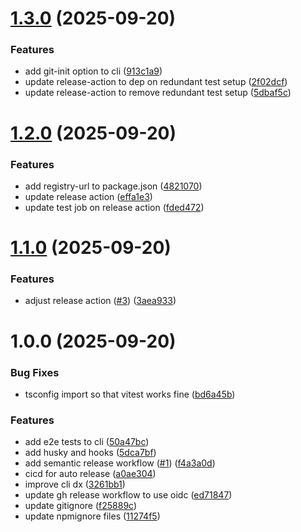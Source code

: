 # [1.3.0](https://github.com/andersonfpcorrea/cdk-init/compare/v1.2.0...v1.3.0) (2025-09-20)


### Features

* add git-init option to cli ([913c1a9](https://github.com/andersonfpcorrea/cdk-init/commit/913c1a94618de2ff68a4853a9a099f3ce3b34788))
* update release-action to dep on redundant test setup ([2f02dcf](https://github.com/andersonfpcorrea/cdk-init/commit/2f02dcf7a0c5e7b278dc53addc0e29683c887189))
* update release-action to remove redundant test setup ([5dbaf5c](https://github.com/andersonfpcorrea/cdk-init/commit/5dbaf5ce3e9e85d381ef641a9fcbf9ac69cde4b0))

# [1.2.0](https://github.com/andersonfpcorrea/cdk-init/compare/v1.1.0...v1.2.0) (2025-09-20)


### Features

* add registry-url to package.json ([4821070](https://github.com/andersonfpcorrea/cdk-init/commit/4821070710ba2ce8a61b1320d2e8c2eec060c2ab))
* update release action ([effa1e3](https://github.com/andersonfpcorrea/cdk-init/commit/effa1e30e39d606ff76aa96fc344fd384859c875))
* update test job on release action ([fded472](https://github.com/andersonfpcorrea/cdk-init/commit/fded47201b8b1e708e0372ab83226583330021f9))

# [1.1.0](https://github.com/andersonfpcorrea/cdk-init/compare/v1.0.0...v1.1.0) (2025-09-20)


### Features

* adjust release action ([#3](https://github.com/andersonfpcorrea/cdk-init/issues/3)) ([3aea933](https://github.com/andersonfpcorrea/cdk-init/commit/3aea93344bde35ef9c3511f3a012075096420c05))

# 1.0.0 (2025-09-20)


### Bug Fixes

* tsconfig import so that vitest works fine ([bd6a45b](https://github.com/andersonfpcorrea/cdk-init/commit/bd6a45b062b3dd93c0bbf307c4a45760a0e058c4))


### Features

* add e2e tests to cli ([50a47bc](https://github.com/andersonfpcorrea/cdk-init/commit/50a47bc0bf2475065da1f3ef85564b4b1b346a8b))
* add husky and hooks ([5dca7bf](https://github.com/andersonfpcorrea/cdk-init/commit/5dca7bf92adef93b8f5d91abb71bc67abd88eb7e))
* add semantic release workflow ([#1](https://github.com/andersonfpcorrea/cdk-init/issues/1)) ([f4a3a0d](https://github.com/andersonfpcorrea/cdk-init/commit/f4a3a0d4524906edc21eff3e4da8884ec7af10f0))
* cicd for auto release ([a0ae304](https://github.com/andersonfpcorrea/cdk-init/commit/a0ae30447d54eec1527820851ee6b25eab7e7b29))
* improve cli dx ([3261bb1](https://github.com/andersonfpcorrea/cdk-init/commit/3261bb1e00e7610d33d9cf31043bebdc8a2b3c4d))
* update gh release workflow to use oidc ([ed71847](https://github.com/andersonfpcorrea/cdk-init/commit/ed71847cfeea9cfeb246f1a3c7f76f7c5d84af47))
* update gitignore ([f25889c](https://github.com/andersonfpcorrea/cdk-init/commit/f25889c55801a587908902cfefcfce6c4718360d))
* update npmignore files ([11274f5](https://github.com/andersonfpcorrea/cdk-init/commit/11274f54a495fc6b080cbc2cd1cf3fb57df887f0))
